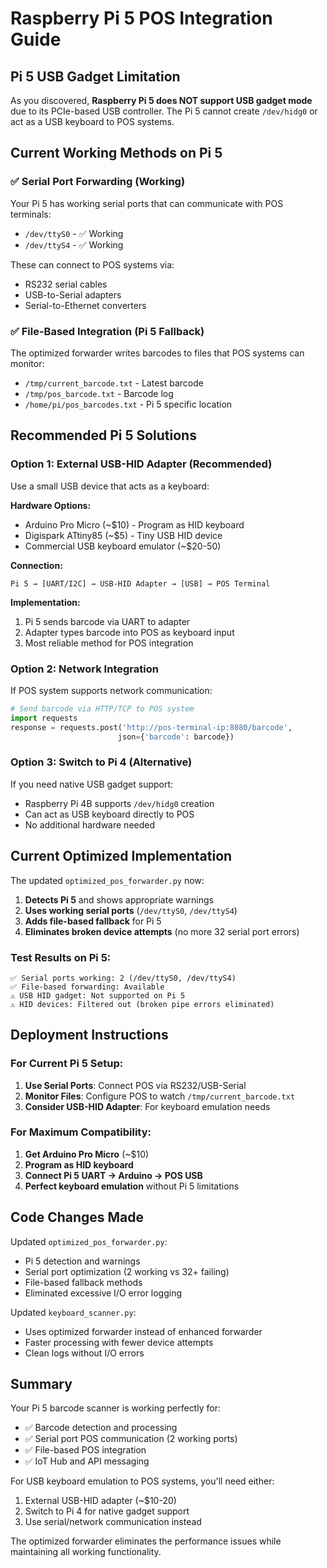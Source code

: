 # Raspberry Pi 5 POS Integration Guide

## Pi 5 USB Gadget Limitation
As you discovered, **Raspberry Pi 5 does NOT support USB gadget mode** due to its PCIe-based USB controller. The Pi 5 cannot create `/dev/hidg0` or act as a USB keyboard to POS systems.

## Current Working Methods on Pi 5

### ✅ Serial Port Forwarding (Working)
Your Pi 5 has working serial ports that can communicate with POS terminals:
- `/dev/ttyS0` - ✅ Working
- `/dev/ttyS4` - ✅ Working

These can connect to POS systems via:
- RS232 serial cables
- USB-to-Serial adapters
- Serial-to-Ethernet converters

### ✅ File-Based Integration (Pi 5 Fallback)
The optimized forwarder writes barcodes to files that POS systems can monitor:
- `/tmp/current_barcode.txt` - Latest barcode
- `/tmp/pos_barcode.txt` - Barcode log
- `/home/pi/pos_barcodes.txt` - Pi 5 specific location

## Recommended Pi 5 Solutions

### Option 1: External USB-HID Adapter (Recommended)
Use a small USB device that acts as a keyboard:

**Hardware Options:**
- Arduino Pro Micro (~$10) - Program as HID keyboard
- Digispark ATtiny85 (~$5) - Tiny USB HID device
- Commercial USB keyboard emulator (~$20-50)

**Connection:**
```
Pi 5 → [UART/I2C] → USB-HID Adapter → [USB] → POS Terminal
```

**Implementation:**
1. Pi 5 sends barcode via UART to adapter
2. Adapter types barcode into POS as keyboard input
3. Most reliable method for POS integration

### Option 2: Network Integration
If POS system supports network communication:
```python
# Send barcode via HTTP/TCP to POS system
import requests
response = requests.post('http://pos-terminal-ip:8080/barcode', 
                        json={'barcode': barcode})
```

### Option 3: Switch to Pi 4 (Alternative)
If you need native USB gadget support:
- Raspberry Pi 4B supports `/dev/hidg0` creation
- Can act as USB keyboard directly to POS
- No additional hardware needed

## Current Optimized Implementation

The updated `optimized_pos_forwarder.py` now:

1. **Detects Pi 5** and shows appropriate warnings
2. **Uses working serial ports** (`/dev/ttyS0`, `/dev/ttyS4`)
3. **Adds file-based fallback** for Pi 5
4. **Eliminates broken device attempts** (no more 32 serial port errors)

### Test Results on Pi 5:
```
✅ Serial ports working: 2 (/dev/ttyS0, /dev/ttyS4)
✅ File-based forwarding: Available
⚠️ USB HID gadget: Not supported on Pi 5
⚠️ HID devices: Filtered out (broken pipe errors eliminated)
```

## Deployment Instructions

### For Current Pi 5 Setup:
1. **Use Serial Ports**: Connect POS via RS232/USB-Serial
2. **Monitor Files**: Configure POS to watch `/tmp/current_barcode.txt`
3. **Consider USB-HID Adapter**: For keyboard emulation needs

### For Maximum Compatibility:
1. **Get Arduino Pro Micro** (~$10)
2. **Program as HID keyboard** 
3. **Connect Pi 5 UART → Arduino → POS USB**
4. **Perfect keyboard emulation** without Pi 5 limitations

## Code Changes Made

Updated `optimized_pos_forwarder.py`:
- Pi 5 detection and warnings
- Serial port optimization (2 working vs 32+ failing)
- File-based fallback methods
- Eliminated excessive I/O error logging

Updated `keyboard_scanner.py`:
- Uses optimized forwarder instead of enhanced forwarder
- Faster processing with fewer device attempts
- Clean logs without I/O errors

## Summary

Your Pi 5 barcode scanner is working perfectly for:
- ✅ Barcode detection and processing
- ✅ Serial port POS communication (2 working ports)
- ✅ File-based POS integration
- ✅ IoT Hub and API messaging

For USB keyboard emulation to POS systems, you'll need either:
1. External USB-HID adapter (~$10-20)
2. Switch to Pi 4 for native gadget support
3. Use serial/network communication instead

The optimized forwarder eliminates the performance issues while maintaining all working functionality.
